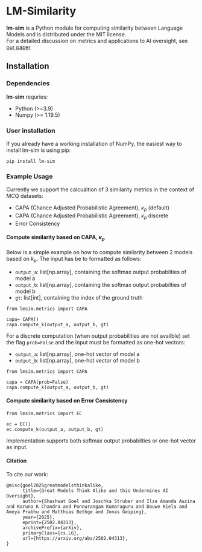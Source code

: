 # LM-Similarity

**lm-sim** is a Python module for computing similarity between Language Models and is distributed under the MIT license. <br>
For a detailed discussion on metrics and applications to AI oversight, see [our paper](https://arxiv.org/abs/2502.04313)


## Installation

### Dependencies

**lm-sim** requries:
- Python (>=3.9)
- Numpy (>= 1.19.5)

### User installation 
If you already have a working installation of NumPy, the easiest way to install lm-sim is using pip:
```
pip install lm-sim
```

### Example Usage 
Currently we support the calcualtion of 3 similarity metrics in the context of MCQ datasets: 
- CAPA (Chance Adjusted Probabilistic Agreement), $\kappa_p$ (default)
- CAPA (Chance Adjusted Probabilistic Agreement), $\kappa_p$ discrete
- Error Consistency

#### Compute similarity based on CAPA, $\kappa_p$

Below is a simple example on how to compute similarity between 2 models based on $k_p$. The input has be to formatted as follows:
- `output_a`: list[np.array], containing the softmax output probabilties of model a
- `output_b`: list[np.array], containing the softmax output probabilties of model b
- `gt`: list[int], containing the index of the ground truth 

```
from lmsim.metrics import CAPA

capa= CAPA()
capa.compute_k(output_a, output_b, gt)

```

For a discrete computation (when output probabilities are not availble) set the flag `prob=False` and the input must be formatted as one-hot vectors:
- `output_a`: list[np.array], one-hot vector of model a
- `output_b`: list[np.array], one-hot vector of model b

```
from lmsim.metrics import CAPA

capa = CAPA(prob=False)
capa.compute_k(output_a, output_b, gt)
```

#### Compute similarity based on Error Consistency
```
from lmsim.metrics import EC

ec = EC()
ec.compute_k(output_a, output_b, gt)
```
Implementation supports both softmax output probabilties or one-hot vector as input.

#### Citation
To cite our work:
```
@misc{goel2025greatmodelsthinkalike,
      title={Great Models Think Alike and this Undermines AI Oversight}, 
      author={Shashwat Goel and Joschka Struber and Ilze Amanda Auzina and Karuna K Chandra and Ponnurangam Kumaraguru and Douwe Kiela and Ameya Prabhu and Matthias Bethge and Jonas Geiping},
      year={2025},
      eprint={2502.04313},
      archivePrefix={arXiv},
      primaryClass={cs.LG},
      url={https://arxiv.org/abs/2502.04313}, 
}
```

